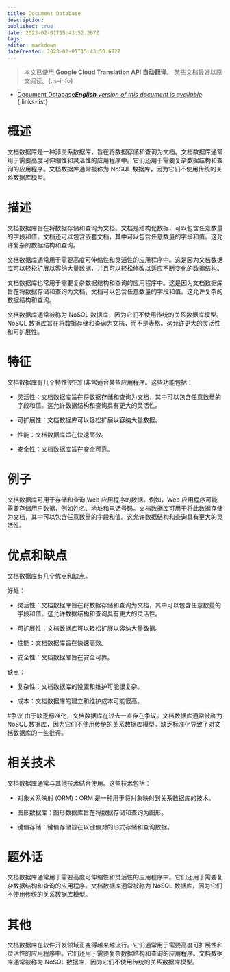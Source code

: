```yaml
---
title: Document Database
description: 
published: true
date: 2023-02-01T15:43:52.267Z
tags: 
editor: markdown
dateCreated: 2023-02-01T15:43:50.692Z
---
```


> 本文已使用 **Google Cloud Translation API 自动翻译**。
某些文档最好以原文阅读。{.is-info}

- [Document Database***English** version of this document is available*](/en/Knowledge-base/Dictionary/document-database)
{.links-list}

# 概述
文档数据库是一种非关系数据库，旨在将数据存储和查询为文档。文档数据库通常用于需要高度可伸缩性和灵活性的应用程序中。它们还用于需要复杂数据结构和查询的应用程序。文档数据库通常被称为 NoSQL 数据库，因为它们不使用传统的关系数据库模型。

# 描述
文档数据库旨在将数据存储和查询为文档。文档是结构化数据，可以包含任意数量的字段和值。文档还可以包含嵌套文档，其中可以包含任意数量的字段和值。这允许复杂的数据结构和查询。

文档数据库通常用于需要高度可伸缩性和灵活性的应用程序中。这是因为文档数据库可以轻松扩展以容纳大量数据，并且可以轻松修改以适应不断变化的数据结构。

文档数据库也常用于需要复杂数据结构和查询的应用程序中。这是因为文档数据库旨在将数据存储和查询为文档，文档可以包含任意数量的字段和值。这允许复杂的数据结构和查询。

文档数据库通常被称为 NoSQL 数据库，因为它们不使用传统的关系数据库模型。 NoSQL 数据库旨在将数据存储和查询为文档，而不是表格。这允许更大的灵活性和可扩展性。

# 特征
文档数据库有几个特性使它们非常适合某些应用程序。这些功能包括：

- 灵活性：文档数据库旨在将数据存储和查询为文档，其中可以包含任意数量的字段和值。这允许数据结构和查询具有更大的灵活性。

- 可扩展性：文档数据库可以轻松扩展以容纳大量数据。

- 性能：文档数据库旨在快速高效。

- 安全性：文档数据库旨在安全可靠。

# 例子
文档数据库可用于存储和查询 Web 应用程序的数据。例如，Web 应用程序可能需要存储用户数据，例如姓名、地址和电话号码。文档数据库可用于将此数据存储为文档，其中可以包含任意数量的字段和值。这允许数据结构和查询具有更大的灵活性。

# 优点和缺点
文档数据库有几个优点和缺点。

好处：

- 灵活性：文档数据库旨在将数据存储和查询为文档，其中可以包含任意数量的字段和值。这允许数据结构和查询具有更大的灵活性。

- 可扩展性：文档数据库可以轻松扩展以容纳大量数据。

- 性能：文档数据库旨在快速高效。

- 安全性：文档数据库旨在安全可靠。

缺点：

- 复杂性：文档数据库的设置和维护可能很复杂。

- 成本：文档数据库的建立和维护成本可能很高。

#争议
由于缺乏标准化，文档数据库在过去一直存在争议。文档数据库通常被称为 NoSQL 数据库，因为它们不使用传统的关系数据库模型。缺乏标准化导致了对文档数据库的一些批评。

# 相关技术
文档数据库通常与其他技术结合使用。这些技术包括：

- 对象关系映射 (ORM)：ORM 是一种用于将对象映射到关系数据库的技术。

- 图形数据库：图形数据库旨在将数据存储和查询为图形。

- 键值存储：键值存储旨在以键值对的形式存储和查询数据。

# 题外话
文档数据库通常用于需要高度可伸缩性和灵活性的应用程序中。它们还用于需要复杂数据结构和查询的应用程序。文档数据库通常被称为 NoSQL 数据库，因为它们不使用传统的关系数据库模型。

# 其他
文档数据库在软件开发领域正变得越来越流行。它们通常用于需要高度可扩展性和灵活性的应用程序中。它们还用于需要复杂数据结构和查询的应用程序。文档数据库通常被称为 NoSQL 数据库，因为它们不使用传统的关系数据库模型。